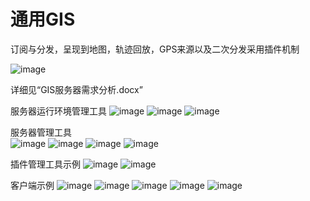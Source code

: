 # 通用GIS
订阅与分发，呈现到地图，轨迹回放，GPS来源以及二次分发采用插件机制

![image](image/1.png)

详细见“GIS服务器需求分析.docx”

服务器运行环境管理工具
![image](image/2.png)
![image](image/3.png)
![image](image/4.png)

服务器管理工具   
![image](image/5.png)
![image](image/6.png)
![image](image/7.png)
![image](image/8.png)

插件管理工具示例 
![image](image/9.png)
![image](image/10.png)

客户端示例
![image](image/11.jpg)
![image](image/12.png)
![image](image/13.png)
![image](image/14.png)
![image](image/15.png)